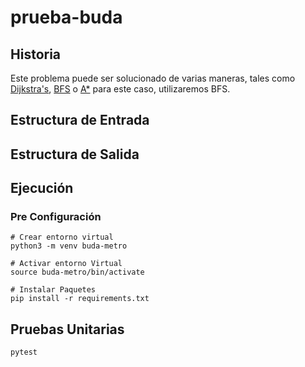 # prueba-buda

## Historia

Este problema puede ser solucionado de varias maneras, tales como [Dijkstra's](https://en.wikipedia.org/wiki/Dijkstra%27s_algorithm), [BFS](https://en.wikipedia.org/wiki/Breadth-first_search) o [A*](https://en.wikipedia.org/wiki/A*_search_algorithm) para este caso, utilizaremos BFS.


## Estructura de Entrada


## Estructura de Salida

## Ejecución

### Pre Configuración

    # Crear entorno virtual
    python3 -m venv buda-metro 

    # Activar entorno Virtual
    source buda-metro/bin/activate

    # Instalar Paquetes
    pip install -r requirements.txt




## Pruebas Unitarias

    pytest
    